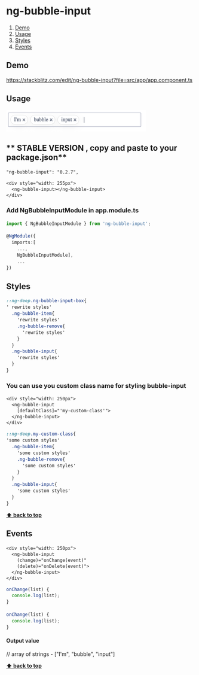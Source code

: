 # **ng-bubble-input**


1. [Demo](#demo)
2. [Usage](#usage)
3. [Styles](#styles)
4. [Events](#events)

## **Demo**

https://stackblitz.com/edit/ng-bubble-input?file=src/app/app.component.ts

## **Usage**

![Bubble input example image](https://github.com/borisadamyan/liberies/blob/master/src/assets/images/bubble-input.png?raw=true)

## ** STABLE VERSION , copy and paste to your package.json**
````"ng-bubble-input": "0.2.7",````

```angular2html
<div style="width: 255px">
  <ng-bubble-input></ng-bubble-input>
</div>
```
### Add NgBubbleInputModule in  app.module.ts
```typescript
import { NgBubbleInputModule } from 'ng-bubble-input';

@NgModule({
  imports:[ 
    ...,
    NgBubbleInputModule],
    ...
})
```

## **Styles**

```scss
::ng-deep.ng-bubble-input-box{
' rewrite styles'
  .ng-bubble-item{
    'rewrite styles'
    .ng-bubble-remove{
      'rewrite styles'
    }
  }
  .ng-bubble-input{
    'rewrite styles'
  }
}
```


### You can use you custom class name for styling bubble-input

```angular2html
<div style="width: 250px">
  <ng-bubble-input 
    [defaultClass]="'my-custom-class'">
  </ng-bubble-input>
</div>
```

```scss
::ng-deep.my-custom-class{
'some custom styles'
  .ng-bubble-item{
    'some custom styles'
    .ng-bubble-remove{
      'some custom styles'
    }
  }
  .ng-bubble-input{
    'some custom styles'
  }
}
```

**[⬆ back to top](#ng-bubble-input)**

## **Events**

```angular2html
<div style="width: 250px">
  <ng-bubble-input
    (change)="onChange(event)"
    (delete)="onDelete(event)">
  </ng-bubble-input>
</div>
```

```typescript
onChange(list) {
  console.log(list);
}

onChange(list) {
  console.log(list);
}
```

#### Output value
// array of strings  - ["I'm", "bubble", "input"]



**[⬆ back to top](#ng-bubble-input)**
